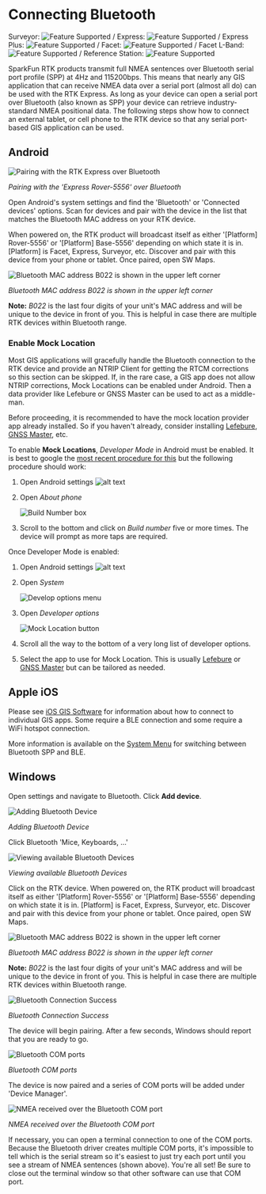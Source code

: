 # Connecting Bluetooth

Surveyor: ![Feature Supported](img/Icons/GreenDot.png) / Express: ![Feature Supported](img/Icons/GreenDot.png) / Express Plus: ![Feature Supported](img/Icons/GreenDot.png) / Facet: ![Feature Supported](img/Icons/GreenDot.png) / Facet L-Band: ![Feature Supported](img/Icons/GreenDot.png) / Reference Station: ![Feature Supported](img/Icons/GreenDot.png)

SparkFun RTK products transmit full NMEA sentences over Bluetooth serial port profile (SPP) at 4Hz and 115200bps. This means that nearly any GIS application that can receive NMEA data over a serial port (almost all do) can be used with the RTK Express. As long as your device can open a serial port over Bluetooth (also known as SPP) your device can retrieve industry-standard NMEA positional data. The following steps show how to connect an external tablet, or cell phone to the RTK device so that any serial port-based GIS application can be used.

## Android

![Pairing with the RTK Express over Bluetooth](<img/Bluetooth/SparkFun RTK Bluetooth List Connect.png>)

*Pairing with the 'Express Rover-5556' over Bluetooth*

Open Android's system settings and find the 'Bluetooth' or 'Connected devices' options. Scan for devices and pair with the device in the list that matches the Bluetooth MAC address on your RTK device.

When powered on, the RTK product will broadcast itself as either '[Platform] Rover-5556' or '[Platform] Base-5556' depending on which state it is in. [Platform] is Facet, Express, Surveyor, etc. Discover and pair with this device from your phone or tablet. Once paired, open SW Maps. 

![Bluetooth MAC address B022 is shown in the upper left corner](img/Displays/SparkFun%20RTK%20Rover%20Display.png)

*Bluetooth MAC address B022 is shown in the upper left corner*

**Note:** *B022* is the last four digits of your unit's MAC address and will be unique to the device in front of you. This is helpful in case there are multiple RTK devices within Bluetooth range.

### Enable Mock Location

Most GIS applications will gracefully handle the Bluetooth connection to the RTK device and provide an NTRIP Client for getting the RTCM corrections so this section can be skipped. If, in the rare case, a GIS app does not allow NTRIP corrections, Mock Locations can be enabled under Android. Then a data provider like Lefebure or GNSS Master can be used to act as a middle-man.

Before proceeding, it is recommended to have the mock location provider app already installed. So if you haven't already, consider installing [Lefebure](gis_software_android.md/#lefebure), [GNSS Master](gis_software_android.md/#gnss-master), etc.

To enable **Mock Locations**, *Developer Mode* in Android must be enabled. It is best to google the [most recent procedure for this](https://www.google.com/search?q=how+to+allow+mock+location+on+android) but the following procedure should work:

1) Open Android settings ![alt text](<img/MockLocation/SparkFun RTK Mock Location - Settings.png>)

2) Open *About phone*

   ![Build Number box](<img/MockLocation/SparkFun RTK Mock Location - Build Number.png>)

3) Scroll to the bottom and click on *Build number* five or more times. The device will prompt as more taps are required.

Once Developer Mode is enabled:

1) Open Android settings ![alt text](<img/MockLocation/SparkFun RTK Mock Location - Settings.png>)

2) Open *System*
    
   ![Develop options menu](<img/MockLocation/SparkFun RTK Mock Location - Developer Options.png>)

3) Open *Developer options*

   ![Mock Location button](<img/MockLocation/SparkFun RTK Mock Location - Select Mock Location App.png>)

4) Scroll all the way to the bottom of a very long list of developer options. 

5) Select the app to use for Mock Location. This is usually [Lefebure](gis_software_android.md/#lefebure) or [GNSS Master](gis_software_android.md/#gnss-master) but can be tailored as needed.

## Apple iOS

Please see [iOS GIS Software](gis_software_ios.md) for information about how to connect to individual GIS apps. Some require a BLE connection and some require a WiFi hotspot connection.

More information is available on the [System Menu](menu_system.md) for switching between Bluetooth SPP and BLE.

## Windows

Open settings and navigate to Bluetooth. Click **Add device**.

![Adding Bluetooth Device](img/Bluetooth/SparkFun%20RTK%20Software%20-%20Add%20Bluetooth%20Device.jpg)

*Adding Bluetooth Device*

Click Bluetooth 'Mice, Keyboards, ...'

![Viewing available Bluetooth Devices](img/Bluetooth/SparkFun%20RTK%20Software%20-%20Add%20Bluetooth%20Device%202.jpg)

*Viewing available Bluetooth Devices*

Click on the RTK device. When powered on, the RTK product will broadcast itself as either '[Platform] Rover-5556' or '[Platform] Base-5556' depending on which state it is in. [Platform] is Facet, Express, Surveyor, etc. Discover and pair with this device from your phone or tablet. Once paired, open SW Maps. 

![Bluetooth MAC address B022 is shown in the upper left corner](img/Displays/SparkFun%20RTK%20Rover%20Display.png)

*Bluetooth MAC address B022 is shown in the upper left corner*

**Note:** *B022* is the last four digits of your unit's MAC address and will be unique to the device in front of you. This is helpful in case there are multiple RTK devices within Bluetooth range.

![Bluetooth Connection Success](img/Bluetooth/SparkFun%20RTK%20Software%20-%20Add%20Bluetooth%20Device%203.jpg)

*Bluetooth Connection Success*

The device will begin pairing. After a few seconds, Windows should report that you are ready to go. 

![Bluetooth COM ports](img/Bluetooth/SparkFun%20RTK%20Software%20-%20Add%20Bluetooth%20Device%204.jpg)

*Bluetooth COM ports*

The device is now paired and a series of COM ports will be added under 'Device Manager'. 

![NMEA received over the Bluetooth COM port](img/Terminal/SparkFun%20RTK%20Software%20-%20Add%20Bluetooth%20Device%205.jpg)

*NMEA received over the Bluetooth COM port*

If necessary, you can open a terminal connection to one of the COM ports. Because the Bluetooth driver creates multiple COM ports, it's impossible to tell which is the serial stream so it's easiest to just try each port until you see a stream of NMEA sentences (shown above). You're all set! Be sure to close out the terminal window so that other software can use that COM port.